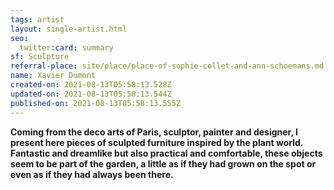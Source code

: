 ```yaml
---
tags: artist
layout: single-artist.html
seo:
  twitter:card: summary
sf: Sculpture
referral-place: site/place/place-of-sophie-collet-and-ann-schoemans.md
name: Xavier Dumont
created-on: 2021-08-13T05:58:13.528Z
updated-on: 2021-08-13T05:58:13.544Z
published-on: 2021-08-13T05:58:13.555Z
---
```

<!--StartFragment-->

**Coming from the deco arts of Paris, sculptor, painter and designer, I present here pieces of sculpted furniture inspired by the plant world. Fantastic and dreamlike but also practical and comfortable, these objects seem to be part of the garden, a little as if they had grown on the spot or even as if they had always been there.**

<!--EndFragment-->